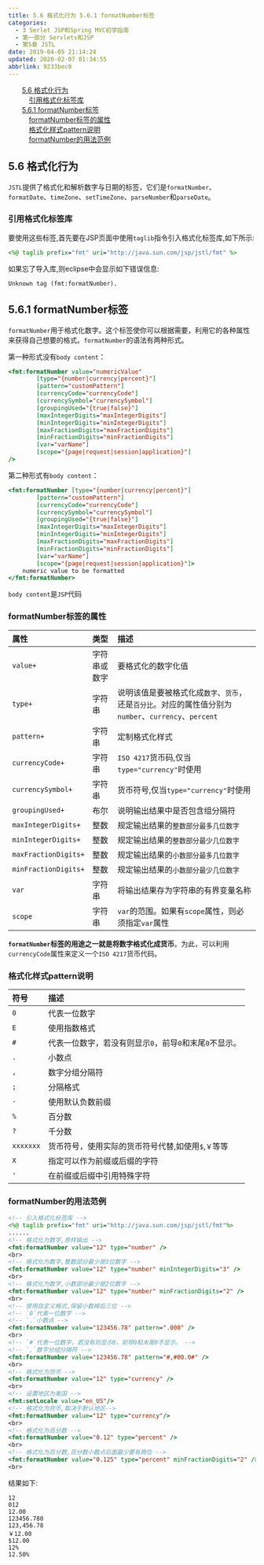 ```yaml
---
title: 5.6 格式化行为 5.6.1 formatNumber标签
categories: 
  - 3 Serlet JSP和Spring MVC初学指南
  - 第一部分 Servlets和JSP
  - 第5章 JSTL
date: 2019-04-05 21:14:24
updated: 2020-02-07 01:34:55
abbrlink: 9233bec0
---
```

<div id='my_toc'><a href="/JavaReadingNotes/9233bec0/#5-6-格式化行为" class="header_2">5.6 格式化行为</a>&nbsp;<br><a href="/JavaReadingNotes/9233bec0/#引用格式化标签库" class="header_3">引用格式化标签库</a>&nbsp;<br><a href="/JavaReadingNotes/9233bec0/#5-6-1-formatNumber标签" class="header_2">5.6.1 formatNumber标签</a>&nbsp;<br><a href="/JavaReadingNotes/9233bec0/#formatNumber标签的属性" class="header_3">formatNumber标签的属性</a>&nbsp;<br><a href="/JavaReadingNotes/9233bec0/#格式化样式pattern说明" class="header_3">格式化样式pattern说明</a>&nbsp;<br><a href="/JavaReadingNotes/9233bec0/#formatNumber的用法范例" class="header_3">formatNumber的用法范例</a>&nbsp;<br></div>
<style>.header_1{margin-left: 1em;}.header_2{margin-left: 2em;}.header_3{margin-left: 3em;}.header_4{margin-left: 4em;}.header_5{margin-left: 5em;}.header_6{margin-left: 6em;}</style>
<!--more-->
<script>if (navigator.platform.search('arm')==-1){document.getElementById('my_toc').style.display = 'none';}var e,p = document.getElementsByTagName('p');while (p.length>0) {e = p[0];e.parentElement.removeChild(e);}</script>

<!--end-->
## 5.6 格式化行为 ##
`JSTL`提供了格式化和解析数字与日期的标签，它们是`formatNumber`、`formatDate`、`timeZone`、`setTimeZone`、`parseNumber`和`parseDate`。
### 引用格式化标签库 ###
要使用这些标签,首先要在JSP页面中使用`taglib`指令引入格式化标签库,如下所示:
```jsp
<%@ taglib prefix="fmt" uri="http://java.sun.com/jsp/jstl/fmt" %>
```
如果忘了导入库,则eclipse中会显示如下错误信息:
```
Unknown tag (fmt:formatNumber).
```
## 5.6.1 formatNumber标签 ##
`formatNumber`用于格式化数字。这个标签使你可以根据需要，利用它的各种属性来获得自己想要的格式。`formatNumber`的语法有两种形式。

第一种形式没有`body content`：
```jsp
<fmt:formatNumber value="numericValue"
        [type="{number|currency|percent}"]
        [pattern="customPattern"]
        [currencyCode="currencyCode"]
        [currencySymbol="currencySymbol"]
        [groupingUsed="{true|false}"]
        [maxIntegerDigits="maxIntegerDigits"]
        [minIntegerDigits="minIntegerDigits"]
        [maxFractionDigits="maxFractionDigits"]
        [minFractionDigits="minFractionDigits"]
        [var="varName"]
        [scope="{page|request|session|application}"]
/>
```
第二种形式有`body content`：
```jsp
<fmt:formatNumber [type="{number|currency|percent}"]
        [pattern="customPattern"]
        [currencyCode="currencyCode"]
        [currencySymbol="currencySymbol"]
        [groupingUsed="{true|false}"]
        [maxIntegerDigits="maxIntegerDigits"]
        [minIntegerDigits="minIntegerDigits"]
        [maxFractionDigits="maxFractionDigits"]
        [minFractionDigits="minFractionDigits"]
        [var="varName"]
        [scope="{page|request|session|application}"]>
    numeric value to be formatted
</fmt:formatNumber>
```
`body content`是`JSP`代码

### formatNumber标签的属性 ###

|属性|类型|描述|
|:---|:---|:---|
|`value+`|字符串或数字|要格式化的数字化值|
|`type+`|字符串|说明该值是要被格式化成`数字`、`货币`，还是`百分比`。对应的属性值分别为`number`、`currency`、`percent`|
|`pattern+`|字符串|定制格式化样式|
|`currencyCode+`|字符串|`ISO 4217`货币码,仅当`type="currency"`时使用|
|`currencySymbol+`|字符串|货币符号,仅当`type="currency"`时使用|
|`groupingUsed+`|布尔|说明输出结果中是否包含组分隔符|
|`maxIntegerDigits+`|整数|规定输出结果的`整数部分最多几位数字`|
|`minIntegerDigits+`|整数|规定输出结果的`整数部分最少几位数字`|
|`maxFractionDigits+`|整数|规定输出结果的`小数部分最多几位数字`|
|`minFractionDigits+`|整数|规定输出结果的`小数部分最少几位数字`|
|`var`|字符串|将输出结果存为字符串的有界变量名称|
|`scope`|字符串|`var`的范围。如果有`scope`属性，则必须指定`var`属性|

**`formatNumber`标签的用途之一就是将数字格式化成货币**。为此，可以利用`currencyCode`属性来定义一个`ISO 4217`货币代码。

### 格式化样式pattern说明 ###

|符号|描述|
|:---|:---|
|`0`|代表一位数字|
|`E`|使用指数格式|
|`#`|代表一位数字，若没有则显示`0`，前导`0`和末尾`0`不显示。|
|`.`|小数点|
|`,`|数字分组分隔符|
|`;`|分隔格式|
|`-`|使用默认负数前缀|
|`%`|百分数|
|`?`|千分数|
|`xxxxxxx`|货币符号，使用实际的货币符号代替,如使用`$`,`￥`等等|
|`X`|指定可以作为前缀或后缀的字符|
|`'`|在前缀或后缀中引用特殊字符|

### formatNumber的用法范例 ###

```jsp
<!-- 引入格式化标签库 -->
<%@ taglib prefix="fmt" uri="http://java.sun.com/jsp/jstl/fmt"%>
......
<!-- 格式化为数字,原样输出 -->
<fmt:formatNumber value="12" type="number" />
<br>
<!-- 格式化为数字,整数部分最少是3位数字 -->
<fmt:formatNumber value="12" type="number" minIntegerDigits="3" />
<br>
<!-- 格式化为数字,小数部分最少是2位数字 -->
<fmt:formatNumber value="12" type="number" minFractionDigits="2" />
<br>
<!-- 使用自定义格式,保留小数掉后三位 -->
<!-- `0`代表一位数字 -->
<!-- `.`小数点 -->
<fmt:formatNumber value="123456.78" pattern=".000" />
<br>
<!-- `#`代表一位数字，若没有则显示0，前导0和末尾0不显示。 -->
<!-- `,`数字分组分隔符 -->
<fmt:formatNumber value="123456.78" pattern="#,#00.0#" />
<br>
<!-- 格式化为货币 -->
<fmt:formatNumber value="12" type="currency" />
<br>
<!-- 设置地区为美国 -->
<fmt:setLocale value="en_US"/>
<!-- 格式化为货币,取决于默认地区-->
<fmt:formatNumber value="12" type="currency"/>
<br>
<!-- 格式化为百分数 -->
<fmt:formatNumber value="0.12" type="percent" />
<br>
<!-- 格式化为百分数,百分数小数点后面最少要有两位 -->
<fmt:formatNumber value="0.125" type="percent" minFractionDigits="2" />
<br>
```
结果如下:
```
12
012
12.00
123456.780
123,456.78
￥12.00
$12.00
12%
12.50% 
```

